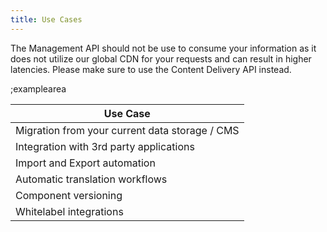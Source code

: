 ```yaml
---
title: Use Cases
---
```


The Management API should not be use to consume your information as it does not utilize our global CDN for your requests and can result in higher latencies. Please make sure to use the Content Delivery API instead.

;examplearea
  
| Use Case |
|---------|
| Migration from your current data storage / CMS |
| Integration with 3rd party applications |
| Import and Export automation |
| Automatic translation workflows |
| Component versioning |
| Whitelabel integrations|
